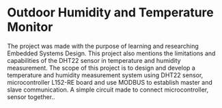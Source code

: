 # Outdoor Humidity and Temperature Monitor

The project was made with the purpose of learning and researching Embedded Systems Design. This project also mentions the limitations and capabilities of the DHT22 sensor in temperature and humidity measurement. The scope of this project is to design and develop a temperature and humidity measurement system using DHT22 sensor, microcontroller L152-RE board and use MODBUS to establish master and slave communication. A simple circuit made to connect microcontroller, sensor together..
